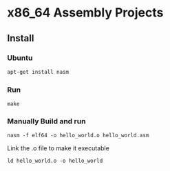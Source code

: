 # x86_64 Assembly Projects

## Install

### Ubuntu

```sh
apt-get install nasm
```

### Run

```console
make
```

### Manually Build and run

```console
nasm -f elf64 -o hello_world.o hello_world.asm
```

Link the .o file to make it executable

```console
ld hello_world.o -o hello_world
```


